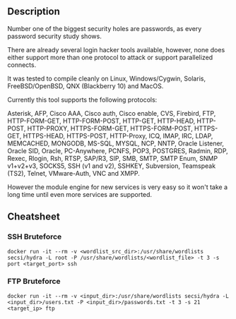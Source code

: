 ## Description

Number one of the biggest security holes are passwords, as every password security study shows.

There are already several login hacker tools available, however, none does either support more than one protocol to attack or support parallelized connects.

It was tested to compile cleanly on Linux, Windows/Cygwin, Solaris, FreeBSD/OpenBSD, QNX (Blackberry 10) and MacOS.

Currently this tool supports the following protocols:

 Asterisk, AFP, Cisco AAA, Cisco auth, Cisco enable, CVS, Firebird, FTP,
 HTTP-FORM-GET, HTTP-FORM-POST, HTTP-GET, HTTP-HEAD, HTTP-POST, HTTP-PROXY,
 HTTPS-FORM-GET, HTTPS-FORM-POST, HTTPS-GET, HTTPS-HEAD, HTTPS-POST,
 HTTP-Proxy, ICQ, IMAP, IRC, LDAP, MEMCACHED, MONGODB, MS-SQL, MYSQL, NCP, NNTP, Oracle Listener,
 Oracle SID, Oracle, PC-Anywhere, PCNFS, POP3, POSTGRES, Radmin, RDP, Rexec, Rlogin,
 Rsh, RTSP, SAP/R3, SIP, SMB, SMTP, SMTP Enum, SNMP v1+v2+v3, SOCKS5,
 SSH (v1 and v2), SSHKEY, Subversion, Teamspeak (TS2), Telnet, VMware-Auth,
 VNC and XMPP.

However the module engine for new services is very easy so it won't take a long time until even more services are supported.

## Cheatsheet
### SSH Bruteforce
```
docker run -it --rm -v <wordlist_src_dir>:/usr/share/wordlists secsi/hydra -L root -P /usr/share/wordlists/<wordlist_file> -t 3 -s port <target_port> ssh 
```

### FTP Bruteforce
```
docker run -it --rm -v <input_dir>:/usr/share/wordlists secsi/hydra -L <input_dir>/users.txt -P <input_dir>/passwords.txt -t 3 -s 21 <target_ip> ftp
```